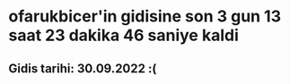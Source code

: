 # ofarukbicer'in gidisine son 3 gun 13 saat 23 dakika 46 saniye kaldi

## Gidis tarihi: 30.09.2022 :(